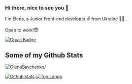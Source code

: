 ### Hi there, nice to see you 👋

I'm Elena, a Junior Front-end developer ✌️ from Ukraine 💛💙 .

Open to work!😇

[![Gmail Badge](https://img.shields.io/badge/-olenasjs@gmail.com-c14438?style=flat&logo=Gmail&logoColor=white&link=mailto:olenasjs@gmail.com)](mailto:olenasjs@gmail.com) 

## Some of my Github Stats

<p align=left> <img src=https://komarev.com/ghpvc/?username=OlenaSavchenko alt=OlenaSavchenko/> </p>

[![Github stats](https://github-readme-stats.vercel.app/api?username=OlenaSavchenko&show_icons=true&include_all_commits=true)](https://github.com/OlenaSavchenko/github-readme-stats)
[![Top Langs](https://github-readme-stats.vercel.app/api/top-langs/?username=OlenaSavchenko&layout=compact)](https://github.com/OlenaSavchenko/github-readme-stats)

